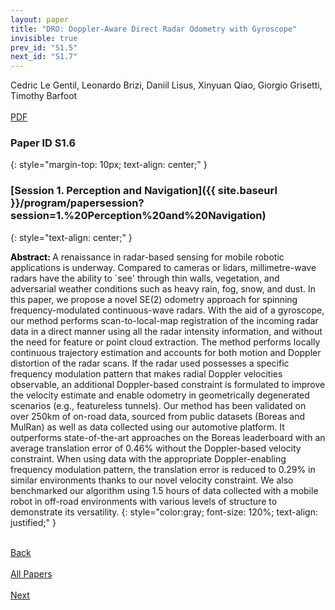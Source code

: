 ```yaml
---
layout: paper
title: "DRO: Doppler-Aware Direct Radar Odometry with Gyroscope"
invisible: true
prev_id: "S1.5"
next_id: "S1.7"
---
```

<div class="paper-authors">
  <div class="paper-author-box">
    <div class="paper-author-name">Cedric Le Gentil, Leonardo Brizi, Daniil Lisus, Xinyuan Qiao, Giorgio Grisetti, Timothy Barfoot</div>
    <div class="paper-author-uni"></div>
  </div>
</div>

<div class="paper-pdf-modern">
  <div class="paper-menu-icon">
    <a href="https://www.roboticsproceedings.org/rss25/p491.pdf" title="Download PDF" target="_blank">
      <i class="fa fa-file-pdf-o"></i><br>
      <span class="paper-menu-label">PDF</span>
    </a>
  </div>
</div>

### Paper ID S1.6
{: style="margin-top: 10px; text-align: center;" }

### [Session 1. Perception and Navigation]({{ site.baseurl }}/program/papersession?session=1.%20Perception%20and%20Navigation)
{: style="text-align: center;" }

<b style="color: black;">Abstract: </b>A renaissance in radar-based sensing for mobile robotic applications is underway. Compared to cameras or lidars, millimetre-wave radars have the ability to `see' through thin walls, vegetation, and adversarial weather conditions such as heavy rain, fog, snow, and dust. In this paper, we propose a novel SE(2) odometry approach for spinning frequency-modulated continuous-wave radars. With the aid of a gyroscope, our method performs scan-to-local-map registration of the incoming radar data in a direct manner using all the radar intensity information, and without the need for feature or point cloud extraction. The method performs locally continuous trajectory estimation and accounts for both motion and Doppler distortion of the radar scans. If the radar used possesses a specific frequency modulation pattern that makes radial Doppler velocities observable, an additional Doppler-based constraint is formulated to improve the velocity estimate and enable odometry in geometrically degenerated scenarios (e.g., featureless tunnels). Our method has been validated on over 250km of on-road data, sourced from public datasets (Boreas and MulRan) as well as data collected using our automotive platform. It outperforms state-of-the-art approaches on the Boreas leaderboard with an average translation error of 0.46% without the Doppler-based velocity constraint. When using data with the appropriate Doppler-enabling frequency modulation pattern, the translation error is reduced to 0.29% in similar environments thanks to our novel velocity constraint. We also benchmarked our algorithm using 1.5 hours of data collected with a mobile robot in off-road environments with various levels of structure to demonstrate its versatility.
{: style="color:gray; font-size: 120%; text-align: justified;" }

<div class="paper-menu">
  <div class="paper-menu-inner">
    <a href="{{ site.baseurl }}/program/papers/S1.5/" title="Previous Paper">
            <div class="paper-menu-icon">
                <i class="fa fa-chevron-left"></i><br>
                <span class="paper-menu-label">Back</span>
            </div>
        </a>
    <a href="{{ site.baseurl }}/program/papers" title="All Papers">
      <div class="paper-menu-icon">
        <i class="fa fa-list"></i><br>
        <span class="paper-menu-label">All Papers</span>
      </div>
    </a>
    <a href="{{ site.baseurl }}/program/papers/S1.7/" title="Next Paper">
            <div class="paper-menu-icon">
                <i class="fa fa-chevron-right"></i><br>
                <span class="paper-menu-label">Next</span>
            </div>
        </a>
  </div>
</div>
